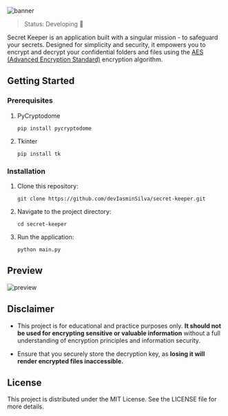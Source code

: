 ![banner](https://github.com/devIasminSilva/SecretKeeper/assets/143299286/830895e1-97c2-475a-89a6-1014f69133a2)


> Status: Developing 🔧

Secret Keeper is an application built with a singular mission - to safeguard your secrets. Designed for simplicity and security, it empowers you to encrypt and decrypt your confidential folders and files using the [AES (Advanced Encryption Standard)](https://en.wikipedia.org/wiki/Advanced_Encryption_Standard) encryption algorithm.

## Getting Started

### Prerequisites

1. PyCryptodome
   ```
   pip install pycryptodome
   ```
2. Tkinter
   ```
   pip install tk
   ```

### Installation

1. Clone this repository:
   ```
   git clone https://github.com/devIasminSilva/secret-keeper.git
   ```
2. Navigate to the project directory:
   ```
   cd secret-keeper
   ```
3. Run the application:
   ```
   python main.py
   ```

## Preview

![preview](https://github.com/devIasminSilva/SecretKeeper/assets/143299286/0ab62336-fbb2-4c89-950a-ba6ea5cffbeb)

##  Disclaimer
- This project is for educational and practice purposes only. **It should not be used for encrypting sensitive or valuable information** without a full understanding of encryption principles and information security. 

- Ensure that you securely store the decryption key, as **losing it will render encrypted files inaccessible.**

## License
This project is distributed under the MIT License. See the LICENSE file for more details.
